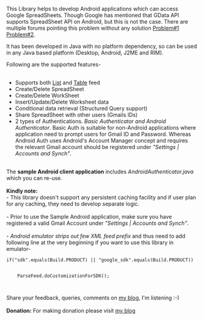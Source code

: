 This Library helps to develop Android applications which can access Google SpreadSheets. Though Google has mentioned that GData API supports SpreadSheet API on Android, but this is not the case. There are multiple forums pointing this problem without any solution [Problem#1](http://code.google.com/p/android/issues/detail?id=1865) [Problem#2](http://groups.google.com/group/android-developers/browse_thread/thread/1e261f25c828e39f?pli=1).

It has been developed in Java with no platform dependency, so can be used in any Java based platform (Desktop, Android, J2ME and RIM).

Following are the supported features-<br><br>
- Supports both <a href='http://code.google.com/apis/spreadsheets/data/3.0/developers_guide.html#ListingSpreadsheets'>List</a> and <a href='http://code.google.com/apis/spreadsheets/data/3.0/developers_guide.html#TableFeeds'>Table</a> feed <br>
- Create/Delete SpreadSheet <br>
- Create/Delete WorkSheet <br>
- Insert/Update/Delete Worksheet data <br>
- Conditional data retrieval (Structured Query support)<br>
- Share SpreadSheet with other users (Gmails IDs) <br>
- 2 types of Authentications. <i>Basic Authenticator and Android Authenticator</i>. Basic Auth is suitable for non-Android applications where application need to prompt users for Gmail ID and Password. Whereas Android Auth uses Android's Account Manager concept and requires the relevant Gmail account should be registered under <i>"Settings | Accounts and Synch"</i>.<br>
<br>
The <b>sample Android client application</b> includes <i>AndroidAuthenticator.java</i> which you can re-use.<br>
<br>
<b>Kindly note:</b><br>
- This library doesn't support any persistent caching facility and if user plan for any caching, they need to develop separate logic.<br>
<br>
- Prior to use the Sample Android application, make sure you have registered a valid Gmail Account under <i>"Settings | Accounts and Synch"</i>.<br>
<br>
- <i>Android emulator strips out few XML feed prefix</i> and thus need to add following line at the very beginning if you want to use this library in emulator-<br>
<pre><code>if("sdk".equals(Build.PRODUCT) || "google_sdk".equals(Build.PRODUCT))<br>
    ParseFeed.doCustomizationForSDK(); <br>
</code></pre>

Share your feedback, queries, comments on <a href='http://prasanta-paul.blogspot.com/2010/12/google-spreadsheet-library-for-android.html'>my blog</a>, I'm listening :-)<br>
<br>
<b>Donation:</b> For making donation please visit <a href='http://prasanta-paul.blogspot.com/2010/12/google-spreadsheet-library-for-android.html'>my blog</a>